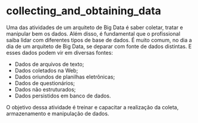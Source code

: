 # collecting_and_obtaining_data

Uma das atividades de um arquiteto de Big Data é saber coletar, tratar e manipular bem os dados. Além disso, é fundamental que o profissional saiba lidar com diferentes 
tipos de base de dados. É muito comum, no dia a dia de um arquiteto de Big Data, se deparar com fonte de dados distintas. E esses dados podem vir em diversas fontes: 


- Dados de arquivos de texto;
- Dados coletados na Web;
- Dados oriundos de planilhas eletrônicas;
- Dados de questionários;
- Dados não estruturados;
- Dados persistidos em banco de dados. 

O objetivo dessa atividade é treinar e capacitar a realização da coleta, armazenamento e manipulação de dados.
